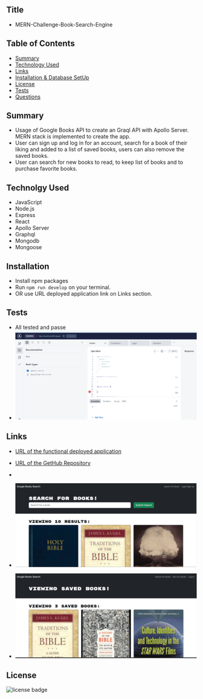 ## Title

- MERN-Challenge-Book-Search-Engine

## Table of Contents

- [Summary](#Summary)
- [Technology Used](#Technolgy)
- [Links](#Links)
- [Installation & Database SetUp](#Installation)
- [License](#license)
- [Tests](#tests)
- [Questions](#questions)

## Summary

- Usage of Google Books API to create an Graql API with Apollo Server. MERN stack is implemented to create the app.
- User can sign up and log in for an account, search for a book of their liking and added to a list of saved books, users can also remove the saved books.
- User can search for new books to read, to keep list of books and to purchase favorite books.

## Technolgy Used

- JavaScript
- Node.js
- Express
- React
- Apollo Server
- Graphql
- Mongodb
- Mongoose

## Installation

- Install npm packages
- Run `npm run develop` on your terminal.
- OR use URL deployed application link on Links section.

## Tests

- All tested and passe
- ![Test Page](./Assets/Test-Page.png)

## Links

- [URL of the functional deployed application](https://powerful-waters-09126.herokuapp.com/)
- [URL of the GetHub Repository](https://github.com/Tesfa8186/MERN-Book-Serach-Engine)

-
- ![Evidance for Search Book Results Page](./Assets/Search-Book-Results-Evidence.png)
- ![Evidance for Saved Book Page](./Assets/Saved-BookPage-Evidence.png)

## License

![license badge](https://img.shields.io/badge/license-MIT-brightgreen)
